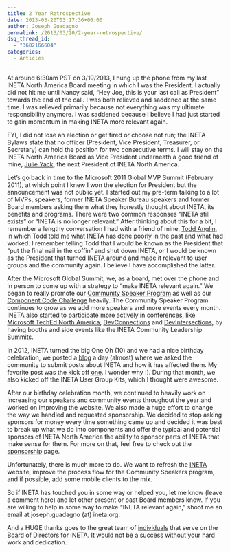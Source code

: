 ```yaml
---
title: 2 Year Retrospective
date: 2013-03-20T03:17:36+00:00
author: Joseph Guadagno
permalink: /2013/03/20/2-year-retrospective/
dsq_thread_id:
  - "3682166604"
categories:
  - Articles
---
```

At around 6:30am PST on 3/19/2013, I hung up the phone from my last INETA North America Board meeting in which I was the President. I actually did not hit me until Nancy said, “Hey Joe, this is your last call as President” towards the end of the call. I was both relieved and saddened at the same time. I was relieved primarily because not everything was my ultimate responsibility anymore. I was saddened because I believe I had just started to gain momentum in making INETA more relevant again.

FYI, I did not lose an election or get fired or choose not run; the INETA Bylaws state that no officer (President, Vice President, Treasurer, or Secretary) can hold the position for two consecutive terms. I will stay on the INETA North America Board as Vice President underneath a good friend of mine, [Julie Yack](http://www.julieyack.com/), the next President of INETA North America.

Let’s go back in time to the Microsoft 2011 Global MVP Summit (February 2011), at which point I knew I won the election for President but the announcement was not public yet. I started out my pre-term talking to a lot of MVPs, speakers, former INETA Speaker Bureau speakers and former Board members asking them what they honestly thought about INETA, its benefits and programs. There were two common responses “INETA still exists” or “INETA is no longer relevant.” After thinking about this for a bit, I remember a lengthy conversation I had with a friend of mine, [Todd Anglin](http://www.telerikwatch.com/), in which Todd told me what INETA has done poorly in the past and what had worked. I remember telling Todd that I would be known as the President that “put the final nail in the coffin” and shut down INETA, or I would be known as the President that turned INETA around and made it relevant to user groups and the community again. I believe I have accomplished the latter.

After the Microsoft Global Summit, we, as a board, met over the phone and in person to come up with a strategy to “make INETA relevant again.” We began to really promote our [Community Speaker Program](http://ineta.org/speakers/) as well as our [Component Code Challenge](http://ineta.org/CodeChallenge/default.aspx) heavily. The Community Speaker Program continues to grow as we add more speakers and more events every month. INETA also started to participate more actively in conferences, like [Microsoft TechEd North America](http://northamerica.msteched.com/#fbid=rSTkKfmHoDj), [DevConnections](http://devconnections.com/) and [DevIntersections](http://www.devintersection.com/?refer=JoeG), by having booths and side events like the INETA Community Leadership Summits.

In 2012, INETA turned the big One Oh (10) and we had a nice birthday celebration, we posted a [blog](http://blog.ineta.org/2012/02/default.aspx) a day (almost) where we asked the community to submit posts about INETA and how it has affected them. My favorite post was the kick off [one](http://blog.ineta.org/post/INETA-10-Happy-Birthday-INETA.aspx). I wonder why :). During that month, we also kicked off the INETA User Group Kits, which I thought were awesome.

After our birthday celebration month, we continued to heavily work on increasing our speakers and community events throughout the year and worked on improving the website. We also made a huge effort to change the way we handled and requested sponsorship. We decided to stop asking sponsors for money every time something came up and decided it was best to break up what we do into components and offer the typical and potential sponsors of INETA North America the ability to sponsor parts of INETA that make sense for them. For more on that, feel free to check out the [sponsorship](http://ineta.org/Sponsors/ListSponsors.aspx) page.

Unfortunately, there is much more to do. We want to refresh the [INETA](http://www.ineta.org/) website, improve the process flow for the Community Speakers program, and if possible, add some mobile clients to the mix.

So if INETA has touched you in some way or helped you, let me know (leave a comment here) and let other present or past Board members know. If you are willing to help in some way to make “INETA relevant again,” shoot me an email at joseph.guadagno (at) ineta.org.

And a HUGE thanks goes to the great team of [individuals](http://ineta.org/BoardMember.aspx) that serve on the Board of Directors for INETA. It would not be a success without your hard work and dedication.